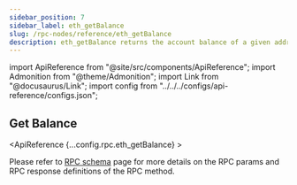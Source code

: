 ```yaml
---
sidebar_position: 7
sidebar_label: eth_getBalance
slug: /rpc-nodes/reference/eth_getBalance
description: eth_getBalance returns the account balance of a given address in wei. Useful for checking the native chain currency balance of an address.
---
```


import ApiReference from "@site/src/components/ApiReference";
import Admonition from "@theme/Admonition";
import Link from "@docusaurus/Link";
import config from "../../../configs/api-reference/configs.json";

<head>
    <title>eth_getBalance RPC Method - Moralis Documentation</title>
</head>

## Get Balance

<ApiReference {...config.rpc.eth_getBalance} >
<Admonition type="info" title="Note">

<p>
Please refer to <a href="/rpc-nodes/reference/evm-rpc-schema">RPC schema</a> page for more details on the RPC params and RPC response definitions of the RPC method. 
</p>
</Admonition>
</ApiReference>
